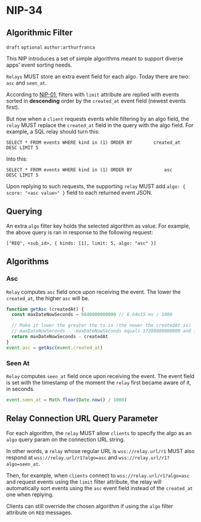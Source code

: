 NIP-34
======

Algorithmic Filter
------------------

`draft` `optional` `author:arthurfranca`

This NIP introduces a set of simple algorithms meant to support diverse apps' event sorting needs.

`Relays` MUST store an extra event field for each algo. Today there are two: `asc` and `seen_at`.

According to [NIP-01](01.md), filters with `limit` attribute are replied with events
sorted in **descending** order by the `created_at` event field (newest events first).

But now when a `client` requests events while filtering by an algo field, the `relay` MUST replace the `created_at` field in the query with the algo field. For example, a SQL relay should turn this:

`SELECT * FROM events WHERE kind in (1) ORDER BY        created_at        DESC LIMIT 5`

Into this:

`SELECT * FROM events WHERE kind in (1) ORDER BY            asc           DESC LIMIT 5`

Upon replying to such requests, the supporting `relay` MUST add `algo: { score: "<asc value>" }` field to each returned event JSON.

## Querying

An extra `algo` filter key holds the selected algorithm as value. For example, the above
query is ran in response to the following request:

`["REQ", <sub_id>, { kinds: [1], limit: 5, algo: "asc" }]`

## Algorithms

### Asc

`Relay` computes `asc` field once upon receiving the event. The lower the `created_at`, the higher `asc` will be.

```js
function getAsc (createdAt) {
  const maxDateNowSeconds = 8640000000000 // 8.64e15 ms / 1000

  // Make it lower the greater the ts is (the newer the createdAt is)
  // maxDateNowSeconds - -maxDateNowSeconds equals 17280000000000 and is lower than Number.MAX_SAFE_INTEGER
  return maxDateNowSeconds - createdAt
}
event.asc = getAsc(event.created_at)
```

### Seen At

`Relay` computes `seen_at` field once upon receiving the event. The event field is set with the timestamp of the moment the `relay` first became aware of it, in seconds.

```js
event.seen_at = Math.floor(Date.now() / 1000)
```

## Relay Connection URL Query Parameter

For each algorithm, the `relay` MUST allow `clients` to specify the algo as an `algo` query param on the connection URL string.

In other words, a `relay` whose regular URL is `wss://relay.url/r1` MUST also respond at `wss://relay.url/r1?algo=asc` and `wss://relay.url/r1?algo=seen_at`.

Then, for example, when `clients` connect to `wss://relay.url/r1?algo=asc` and request events using the `limit`
filter attribute, the relay will automatically sort events using the `asc` event field instead of the `created_at` one when replying.

Clients can still override the chosen algorithm if using the `algo` filter attribute on `REQ` messages.
